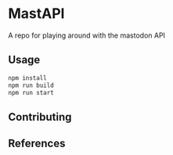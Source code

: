 # MastAPI

A repo for playing around with the mastodon API

## Usage

```bash
npm install
npm run build
npm run start
```

## Contributing

## References
